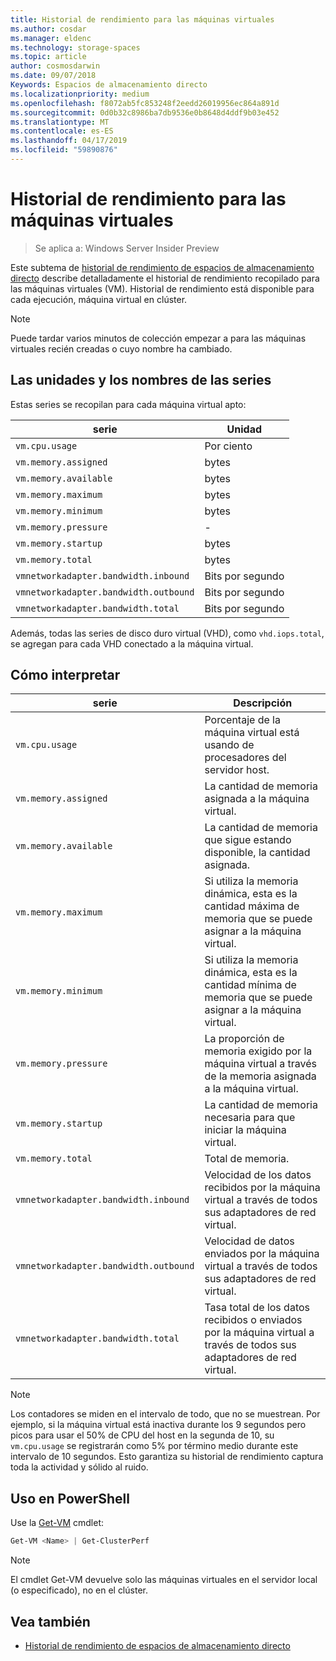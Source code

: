 ```yaml
---
title: Historial de rendimiento para las máquinas virtuales
ms.author: cosdar
ms.manager: eldenc
ms.technology: storage-spaces
ms.topic: article
author: cosmosdarwin
ms.date: 09/07/2018
Keywords: Espacios de almacenamiento directo
ms.localizationpriority: medium
ms.openlocfilehash: f8072ab5fc853248f2eedd26019956ec864a891d
ms.sourcegitcommit: 0d0b32c8986ba7db9536e0b8648d4ddf9b03e452
ms.translationtype: MT
ms.contentlocale: es-ES
ms.lasthandoff: 04/17/2019
ms.locfileid: "59890876"
---
```

# <a name="performance-history-for-virtual-machines"></a>Historial de rendimiento para las máquinas virtuales

> Se aplica a: Windows Server Insider Preview

Este subtema de [historial de rendimiento de espacios de almacenamiento directo](performance-history.md) describe detalladamente el historial de rendimiento recopilado para las máquinas virtuales (VM). Historial de rendimiento está disponible para cada ejecución, máquina virtual en clúster.

   > [!NOTE]
   > Puede tardar varios minutos de colección empezar a para las máquinas virtuales recién creadas o cuyo nombre ha cambiado.

## <a name="series-names-and-units"></a>Las unidades y los nombres de las series

Estas series se recopilan para cada máquina virtual apto:

| serie                            | Unidad             |
|-----------------------------------|------------------|
| `vm.cpu.usage`                    | Por ciento          |
| `vm.memory.assigned`              | bytes            |
| `vm.memory.available`             | bytes            |
| `vm.memory.maximum`               | bytes            |
| `vm.memory.minimum`               | bytes            |
| `vm.memory.pressure`              | -                |
| `vm.memory.startup`               | bytes            |
| `vm.memory.total`                 | bytes            |
| `vmnetworkadapter.bandwidth.inbound`  | Bits por segundo |
| `vmnetworkadapter.bandwidth.outbound` | Bits por segundo |
| `vmnetworkadapter.bandwidth.total`    | Bits por segundo |

Además, todas las series de disco duro virtual (VHD), como `vhd.iops.total`, se agregan para cada VHD conectado a la máquina virtual.

## <a name="how-to-interpret"></a>Cómo interpretar


| serie                            | Descripción                                                                                                  |
|-----------------------------------|--------------------------------------------------------------------------------------------------------------|
| `vm.cpu.usage`                    | Porcentaje de la máquina virtual está usando de procesadores del servidor host.                                   |
| `vm.memory.assigned`              | La cantidad de memoria asignada a la máquina virtual.                                                      |
| `vm.memory.available`             | La cantidad de memoria que sigue estando disponible, la cantidad asignada.                                       |
| `vm.memory.maximum`               | Si utiliza la memoria dinámica, esta es la cantidad máxima de memoria que se puede asignar a la máquina virtual. |
| `vm.memory.minimum`               | Si utiliza la memoria dinámica, esta es la cantidad mínima de memoria que se puede asignar a la máquina virtual. |
| `vm.memory.pressure`              | La proporción de memoria exigido por la máquina virtual a través de la memoria asignada a la máquina virtual.            |
| `vm.memory.startup`               | La cantidad de memoria necesaria para que iniciar la máquina virtual.                                            |
| `vm.memory.total`                 | Total de memoria. |
| `vmnetworkadapter.bandwidth.inbound`  | Velocidad de los datos recibidos por la máquina virtual a través de todos sus adaptadores de red virtual.                        |
| `vmnetworkadapter.bandwidth.outbound` | Velocidad de datos enviados por la máquina virtual a través de todos sus adaptadores de red virtual.                            |
| `vmnetworkadapter.bandwidth.total`    | Tasa total de los datos recibidos o enviados por la máquina virtual a través de todos sus adaptadores de red virtual.          |

   > [!NOTE]
   > Los contadores se miden en el intervalo de todo, que no se muestrean. Por ejemplo, si la máquina virtual está inactiva durante los 9 segundos pero picos para usar el 50% de CPU del host en la segunda de 10, su `vm.cpu.usage` se registrarán como 5% por término medio durante este intervalo de 10 segundos. Esto garantiza su historial de rendimiento captura toda la actividad y sólido al ruido.

## <a name="usage-in-powershell"></a>Uso en PowerShell

Use la [Get-VM](https://docs.microsoft.com/powershell/module/hyper-v/get-vm) cmdlet:

```PowerShell
Get-VM <Name> | Get-ClusterPerf
```

   > [!NOTE]
   > El cmdlet Get-VM devuelve solo las máquinas virtuales en el servidor local (o especificado), no en el clúster.

## <a name="see-also"></a>Vea también

- [Historial de rendimiento de espacios de almacenamiento directo](performance-history.md)
